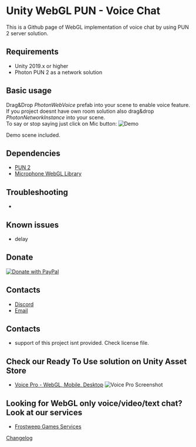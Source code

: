 # Unity WebGL PUN - Voice Chat
This is a Github page of WebGL implementation of voice chat by using PUN 2 server solution. </br>

## Requirements
- Unity 2019.x or higher
- Photon PUN 2 as a network solution

## Basic usage
Drag&Drop *PhotonWebVoice* prefab into your scene to enable voice feature.</br>
If you project doesnt have own room solution also drag&drop *PhotonNetworkInstance* into your scene.</br>
To say or stop saying just click on Mic button:
![Demo](https://unitydemos.frostweepgames.com/pun2freechatvoiceimg.jpg)

Demo scene included.

## Dependencies
- [PUN 2](https://assetstore.unity.com/packages/tools/network/photon-pun-2-120838?aid=1101lGsS)
- [Microphone WebGL Library](https://assetstore.unity.com/packages/tools/input-management/microphone-pro-webgl-mobiles-desktop-79989?aid=1101lGsS)

## Troubleshooting
-

## Known issues
- delay

## Donate
[![Donate with PayPal](https://www.lifepng.com/wp-content/uploads/2020/10/5895cea4cba9841eabab606f-1.png)](https://www.paypal.com/donate/?hosted_button_id=NPRTNVPRBNPJW)

## Contacts
- [Discord](https://discord.gg/TZdhnWy)
- [Email](mailto:assets@frostweepgames.com)

## Contacts
- support of this project isnt provided. Check license file.

## Check our Ready To Use solution on Unity Asset Store
- [Voice Pro - WebGL, Mobile, Desktop](https://assetstore.unity.com/packages/tools/input-management/voice-pro-webgl-mobile-desktop-169274?aid=1101lGsS)
![Voice Pro Screenshot](https://assetstorev1-prd-cdn.unity3d.com/package-screenshot/c2194585-df23-4f59-a666-d5924607a250.webp)

## Looking for WebGL only voice/video/text chat? Look at our services
- [Frostweep Games Services](https://services.frostweepgames.com)

[Changelog](CHANGELOG.md)
